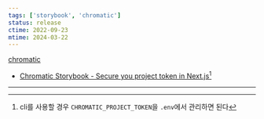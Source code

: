 ```yaml
---
tags: ['storybook', 'chromatic']
status: release
ctime: 2022-09-23
mtime: 2024-03-22
---
```


[chromatic](https://www.chromatic.com/)

- [Chromatic Storybook - Secure you project token in Next.js](https://www.sabbaticaldev.co.uk/post/chromatic-storybook)[^1]

---

[^1]: cli를 사용할 경우 `CHROMATIC_PROJECT_TOKEN`을 `.env`에서 관리하면 된다